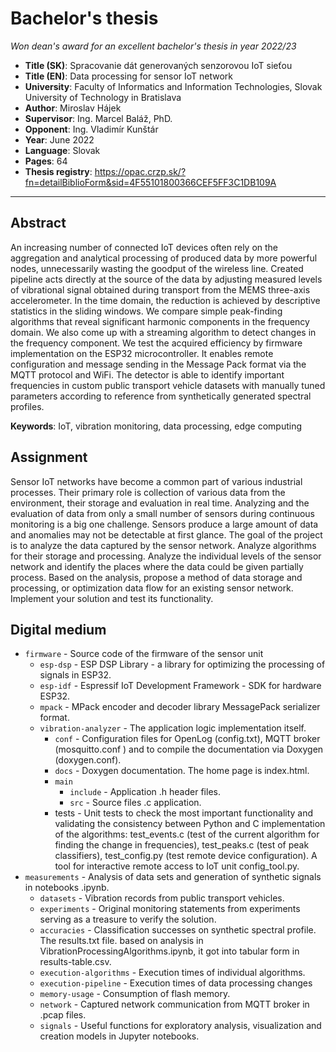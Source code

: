 # Bachelor's thesis

*Won dean's award for an excellent bachelor's thesis in year 2022/23*

- **Title (SK)**: Spracovanie dát generovaných senzorovou IoT sieťou
- **Title (EN)**: Data processing for sensor IoT network
- **University**: Faculty of Informatics and Information Technologies, Slovak University of Technology in Bratislava
- **Author**: Miroslav Hájek
- **Supervisor**: Ing. Marcel Baláž, PhD.
- **Opponent**: Ing. Vladimír Kunštár
- **Year**: June 2022
- **Language**: Slovak
- **Pages**: 64
- **Thesis registry**: https://opac.crzp.sk/?fn=detailBiblioForm&sid=4F55101800366CEF5FF3C1DB109A
---

## Abstract

An increasing number of connected IoT devices often rely on the aggregation and analytical processing of produced data by more powerful nodes, unnecessarily wasting the goodput of the wireless line. Created pipeline acts directly at the source of the data by adjusting measured levels of vibrational signal obtained during transport from the MEMS three-axis accelerometer. In the time domain, the reduction is achieved by descriptive statistics in the sliding windows. We compare simple peak-finding algorithms that reveal significant harmonic components in the frequency domain. We also come up with a streaming algorithm to detect changes in the frequency component. We test the acquired efficiency by firmware implementation on the ESP32 microcontroller. It enables remote configuration and message sending in the Message Pack format via the MQTT protocol and WiFi. The detector is able to identify important frequencies in custom public transport vehicle datasets with manually tuned parameters according to reference from synthetically generated spectral profiles.

**Keywords**: IoT, vibration monitoring, data processing, edge computing


## Assignment

Sensor IoT networks have become a common part of various industrial processes. Their primary role is collection of various data from the environment, their storage and evaluation in real time. Analyzing and the evaluation of data from only a small number of sensors during continuous monitoring is a big one
challenge. Sensors produce a large amount of data and anomalies may not be detectable at first glance. The goal of the project is to analyze the data captured by the sensor network. Analyze algorithms for their storage and processing. Analyze the individual levels of the sensor network and identify the places where the data could be given partially process. Based on the analysis, propose a method of data storage and processing, or optimization data flow for an existing sensor network. Implement your solution and test its functionality.



## Digital medium

- `firmware` - Source code of the firmware of the sensor unit
	- `esp-dsp` - ESP DSP Library - a library for optimizing the processing of signals in ESP32.
	- `esp-idf` - Espressif IoT Development Framework - SDK for hardware
ESP32.
	- `mpack` - MPack encoder and decoder library MessagePack serializer format.
	- `vibration-analyzer` - The application logic implementation itself.
		- `conf` - Configuration files for OpenLog (config.txt), MQTT broker (mosquitto.conf ) and to compile the documentation via Doxygen (doxygen.conf).
		- `docs` - Doxygen documentation. The home page is index.html.
		- `main`
			- `include` - Application .h header files.
			- `src` - Source files .c application.
		- tests - Unit tests to check the most important functionality and validating the consistency between Python and C implementation of the algorithms: test_events.c (test of the current algorithm for finding the change in frequencies), test_peaks.c (test of peak classifiers), test_config.py (test
remote device configuration). A tool for interactive remote access to IoT unit config_tool.py.
- `measurements` - Analysis of data sets and generation of synthetic signals
in notebooks .ipynb.
	- `datasets` - Vibration records from public transport vehicles.
	- `experiments` - Original monitoring statements from experiments serving as a treasure to verify the solution.
	- `accuracies` - Classification successes on synthetic spectral profile. The results.txt file. based on analysis in VibrationProcessingAlgorithms.ipynb, it got into tabular form in results-table.csv.
	- `execution-algorithms` - Execution times of individual algorithms.
	- `execution-pipeline` - Execution times of data processing changes
	- `memory-usage` - Consumption of flash memory.
	- `network` - Captured network communication from MQTT broker in .pcap files.
	- `signals` - Useful functions for exploratory analysis, visualization and creation models in Jupyter notebooks.

